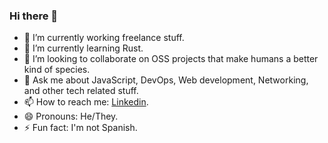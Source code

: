 ### Hi there 👋

- 🔭 I’m currently working freelance stuff.
- 🌱 I’m currently learning Rust.  
- 👯 I’m looking to collaborate on OSS projects that make humans a better kind of species.  
- 💬 Ask me about JavaScript, DevOps, Web development, Networking, and other tech related stuff.
- 📫 How to reach me: [Linkedin](https://linkedin.com/in/xurzua).
- 😄 Pronouns: He/They.
- ⚡ Fun fact: I'm not Spanish.
